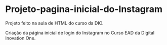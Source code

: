 # Projeto-pagina-inicial-do-Instagram
Projeto feito na aula de HTML do curso da DIO.

Criação da página inicial de login do Instagram no Curso EAD da Digital Inovation One.
